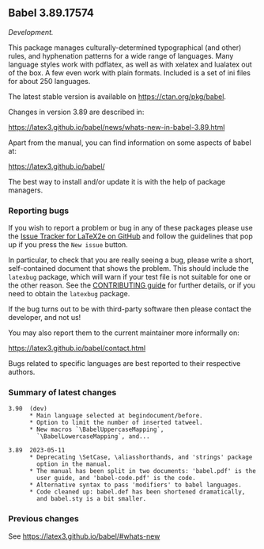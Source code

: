 ## Babel 3.89.17574

*Development.*

This package manages culturally-determined typographical (and other)
rules, and hyphenation patterns for a wide range of languages. Many
language styles work with pdflatex, as well as with xelatex and
lualatex out of the box. A few even work with plain formats. Included
is a set of ini files for about 250 languages.

The latest stable version is available on <https://ctan.org/pkg/babel>.

Changes in version 3.89 are described in:

https://latex3.github.io/babel/news/whats-new-in-babel-3.89.html

Apart from the manual, you can find information on some aspects of babel at:

https://latex3.github.io/babel/

The best way to install and/or update it is with the help of package
managers.

### Reporting bugs

If you wish to report a problem or bug in any of these packages please
use the
[Issue Tracker for LaTeX2e on GitHub](https://github.com/latex3/babel/issues)
and follow the guidelines that pop up if you press the `New issue`
button.

In particular, to check that you are really seeing a bug, please write
a short, self-contained document that shows the problem. This should
include the `latexbug` package, which will warn if your test file is
not suitable for one or the other reason. See the
[CONTRIBUTING guide](https://github.com/latex3/latex2e/blob/master/CONTRIBUTING.md)
for further details, or if you need to obtain the `latexbug` package.

If the bug turns out to be with third-party software then please
contact the developer, and not us!

You may also report them to the current maintainer more informally on:

   https://latex3.github.io/babel/contact.html

Bugs related to specific languages are best reported to their
respective authors.

### Summary of latest changes
```
3.90  (dev)
      * Main language selected at begindocument/before.
      * Option to limit the number of inserted tatweel.
      * New macros `\BabelUppercaseMapping`, 
        `\BabelLowercaseMapping`, and...

3.89  2023-05-11
      * Deprecating \SetCase, \aliasshorthands, and 'strings' package
        option in the manual.
      * The manual has been split in two documents: 'babel.pdf' is the
        user guide, and 'babel-code.pdf' is the code.
      * Alternative syntax to pass 'modifiers' to babel languages.
      * Code cleaned up: babel.def has been shortened dramatically,
        and babel.sty is a bit smaller.
```

### Previous changes

See https://latex3.github.io/babel/#whats-new
